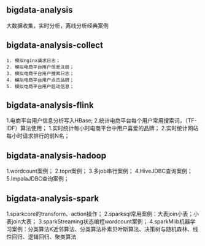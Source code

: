 ## bigdata-analysis
  大数据收集，实时分析，离线分析经典案例

## bigdata-analysis-collect
    1. 模拟nginx请求日志；
    2. 模拟电商平台用户信息注册；
    3. 模拟电商平台用户搜索日志；
    4. 模拟电商平台用户点击品牌；
    5. 模拟电商平台用户启动信息；
    
## bigdata-analysis-flink
  1.电商平台用户信息分析写入HBase;
  2.统计电商平台每个用户常用搜索词，（TF-IDF）算法使用；
  1.实时统计每小时电商平台中用户喜爱的品牌；
  2.实时统计网站每小时请求排行的前N名；

## bigdata-analysis-hadoop
  1.wordcount案例；
  2.topn案例；
  3.多job串行案例；
  4.HiveJDBC查询案例；
  5.ImpalaJDBC查询案例；

## bigdata-analysis-spark
  1.sparkcore的transform、action操作；
  2.sparksql常用案例：大表join小表；小表join大表；
  3.sparkStreaming状态编程wordcount案例；
  4.sparkMlib机器学习案例：分类算法K近邻算法、分类算法朴素贝叶斯算法、决策树与随机森林、线性回归、逻辑回归、聚类算法
